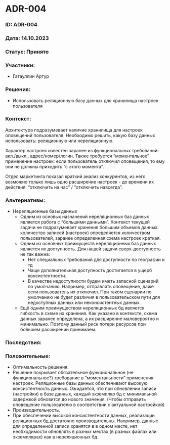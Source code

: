 # ADR-004

### ID: ADR-004

### Дата: 14.10.2023

### Статус: Принято

### Участники:

- Гатауллин Артур

### Решения:

- Использовать реляционную базу данных для хранилища настроек пользователя

### Контекст:

Архитектура подразумевает наличие хранилища для настроек оповещений пользователя. Необходимо решить, какую базу данных использовать: реляционную или нереляционную.

Характер настроек известен заранее из функциональных требований: вкл./выкл., адрес/номер/логин. Также требуется “моментальное” применение настроек: если пользователь отключил оповещения, то ему они не должны приходить “с этого момента”.

Отдел маркетинга показал краткий анализ конкурентов, из него возможно только лишь одно расширение настроек - до времени их действия: “отключить на час” / “отключить навсегда”.

### Альтернативы:

- Нереляционные базы данных
    - Одним из основых назначений нереляционных баз данных является работа с “большими данными”. Контекст текущей задачи не подразумевает хранения большим объемов данных: количество записей (настроек) определяется количеством пользователей, заранее определенная схема настроек краткая.
    - Одним из основных преимуществ нереляционных баз данных является их доступность. Для нашей задачи сверх-доступность не так важна:
        - Нет специальных требований для доступности по географии и тд
        - Чаще дополнительная доступность достигается в ущерб консистентности.
        - В качестве недоступности будем иметь запасной сценарий по умолчанию. Например, отправлять оповещение, даже если пользователь их отключил. При таком сценарии по умолчанию не будет различия в пользовательском пути для недоступных данных или неконсистентных данных.
    - Ещё одним преимуществом нереляционных бд является гибкость в схеме их хранения. Как указано в контексте, схема данных заранее определена, а их расширение маловероятно и минимально. Поэтому данный риск потери ресурсов при бо́льшем расширении принимаем.

### Последствия:

### Положительные:

- Оптимальность решения.
- Решение покрывает обязательное функциональное (не функциональное?) требование в “моментальности” применения настроек. Реляционные базы данных обеспечивают высокую консистентность данных. Ожидается, что при обновлении записи (настройки) в базе данных, каждый экземпляр бд с минимальной задержкой обновится до нового значения. (Чтобы отправить оповещение пользователю в соответствии с актуальной настройкой)
- Производительность.
- При обеспечении высокой консистентности данных, реализации реляционных бд достаточно производительны. Например, данные для определенной записи хранятся в в одном месте, нет необходимости обновлять в разных местах (в разных файлах или экземплярах) как в нереляционных бд.
